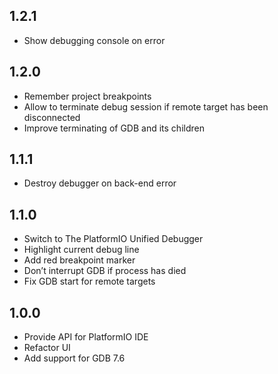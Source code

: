 ## 1.2.1

* Show debugging console on error

## 1.2.0

* Remember project breakpoints
* Allow to terminate debug session if remote target has been disconnected
* Improve terminating of GDB and its children

## 1.1.1

* Destroy debugger on back-end error

## 1.1.0

* Switch to The PlatformIO Unified Debugger
* Highlight current debug line
* Add red breakpoint marker
* Don’t interrupt GDB if process has died
* Fix GDB start for remote targets

## 1.0.0

* Provide API for PlatformIO IDE
* Refactor UI
* Add support for GDB 7.6
